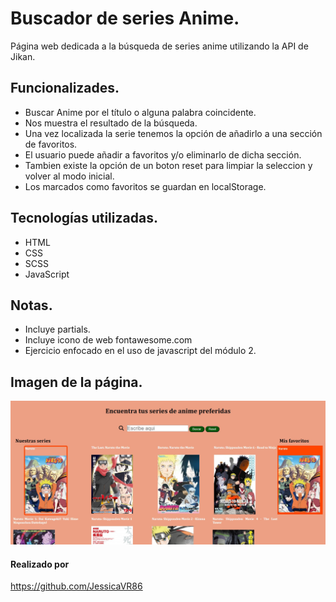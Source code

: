 # Buscador de series Anime.
Página web dedicada a la búsqueda de series anime utilizando la API de Jikan.

## Funcionalizades.
- Buscar Anime por el título o alguna palabra coincidente.
- Nos muestra el resultado de la búsqueda.
- Una vez localizada la serie tenemos la opción de añadirlo a una sección de favoritos.
- El usuario puede añadir a favoritos y/o eliminarlo de dicha sección.
- Tambien existe la opción de un boton reset para limpiar la seleccion y volver al modo inicial.
- Los marcados como favoritos se guardan en localStorage.


## Tecnologías utilizadas.
- HTML
- CSS 
- SCSS
- JavaScript

## Notas.
- Incluye partials. 
- Incluye icono de web fontawesome.com
- Ejercicio enfocado en el uso de javascript del módulo 2.

## Imagen de la página.

![Texto alternativo](./public/images/WebAnime.jpg "Título de la image")



#### Realizado por 
https://github.com/JessicaVR86